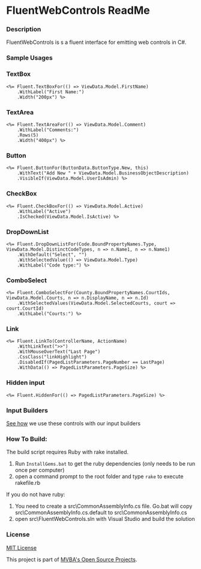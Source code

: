FluentWebControls ReadMe
===
### Description

FluentWebControls is s a fluent interface for emitting web controls in C#.

### Sample Usages

### TextBox
	<%= Fluent.TextBoxFor(() => ViewData.Model.FirstName)
		.WithLabel("First Name:")
		.Width("200px") %>

### TextArea
	<%= Fluent.TextAreaFor(() => ViewData.Model.Comment)
		.WithLabel("Comments:")
		.Rows(5)
		.Width("400px") %>

### Button
	<%= Fluent.ButtonFor(ButtonData.ButtonType.New, this)
		.WithText("Add New " + ViewData.Model.BusinessObjectDescription)
		.VisibleIf(ViewData.Model.UserIsAdmin) %>

### CheckBox
	<%= Fluent.CheckBoxFor(() => ViewData.Model.Active)
		.WithLabel("Active")
		.IsChecked(ViewData.Model.IsActive) %>

### DropDownList
	<%= Fluent.DropDownListFor(Code.BoundPropertyNames.Type, ViewData.Model.DistinctCodeTypes, n => n.Name1, n => n.Name1)
		.WithDefault("Select", "")		    
		.WithSelectedValue(() => ViewData.Model.Type)
		.WithLabel("Code type:") %>

### ComboSelect
	<%= Fluent.ComboSelectFor(County.BoundPropertyNames.CourtIds, ViewData.Model.Courts, n => n.DisplayName, n => n.Id)
		.WithSelectedValues(ViewData.Model.SelectedCourts, court => court.CourtId)
		.WithLabel("Courts:") %>

### Link
	<%= Fluent.LinkTo(ControllerName, ActionName)
		.WithLinkText(">>")
		.WithMouseOverText("Last Page")
		.CssClass("linkHighlight")
		.DisabledIf(PagedListParameters.PageNumber == LastPage)
		.WithData(() => PagedListParameters.PageSize) %>

### Hidden input
	<%= Fluent.HiddenFor(() => PagedListParameters.PageSize) %>

	
### Input Builders
[See how][inputbuilders] we use these controls with our input builders

### How To Build:

The build script requires Ruby with rake installed.

1. Run `InstallGems.bat` to get the ruby dependencies (only needs to be run once per computer)
1. open a command prompt to the root folder and type `rake` to execute rakefile.rb

If you do not have ruby:

1. You need to create a src\CommonAssemblyInfo.cs file. Go.bat will copy src\CommonAssemblyInfo.cs.default to src\CommonAssemblyInfo.cs
1. open src\FluentWebControls.sln with Visual Studio and build the solution

### License
	
[MIT License][mitlicense]

This project is part of [MVBA's Open Source Projects][MvbaLawGithub].

[inputbuilders]: http://shashankshetty.wordpress.com/2010/03/05/separation-of-concerns-in-input-builders/
[MvbaLawGithub]: http://mvbalaw.github.io/
[mitlicense]: http://www.opensource.org/licenses/mit-license.php

